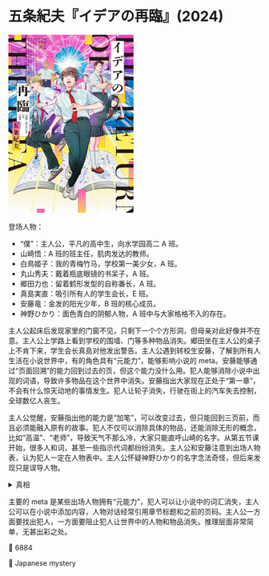 # 五条紀夫『イデアの再臨』(2024)

<img src=images/2024_cover.jpg width=250/>

登场人物：
* “僕”：主人公，平凡的高中生，向水学园高二 A 班。
* 山崎悟：A 班的班主任，肌肉发达的教师。
* 白鳥姬子：我的青梅竹马，学校第一美少女，A 班。
* 丸山秀夫：戴着瓶底眼镜的书呆子，A 班。
* 郷田力也：留着鹤形发型的自称番长，A 班。
* 真島実直：吸引所有人的学生会长，E 班。
* 安藤竜：金发的阳光少年，B 班的核心成员。
* 神野ひかり：面色青白的阴郁人物，A 班中与大家格格不入的存在。

主人公起床后发现家里的门窗不见，只剩下一个个方形洞，但母亲对此好像并不在意。主人公上学路上看到学校的围墙、门等多种物品消失。郷田坐在主人公的桌子上不肯下来，学生会长真島对他发出警告。主人公遇到转校生安藤，了解到所有人生活在小说世界中，有的角色具有“元能力”，能够影响小说的 meta。安藤能够通过“页面回溯”的能力回到过去的页，但这个能力没什么用。犯人能够消除小说中出现的词语，导致许多物品在这个世界中消失。安藤指出大家现在正处于“第一章”，不会有什么惊天动地的事情发生。犯人让轮子消失，行驶在街上的汽车失去控制，全球数亿人丧生。

主人公觉醒，安藤指出他的能力是“加笔”，可以改变过去，但只能回到三页前，而且必须能融入原有的故事。犯人不仅可以消除具体的物品，还能消除无形的概念，比如“高温”、“老师”，导致天气不那么冷，大家只能直呼山崎的名字。从第五节课开始，很多人和词，甚至一些指示代词都纷纷消失。主人公和安藤注意到出场人物表，认为犯人一定在人物表中。主人公怀疑神野ひかり的名字念法奇怪，但后来发现只是误导人物。

<details><summary>真相</summary>
犯人没有删除“僕”，是因为他也用“僕”自称。人物表中除了主人公只有真島用“僕”自称，他就是犯人。真島试图使用能力让安藤竜消失，但因“安藤”是假名没能得逞。真島想得到学生名册，让所有人消失。主人公和安藤把真島逼到屋顶，真島查出安藤的真名 Andrew，令其消失。主人公的名字是イデア（Idea），他在第一章之前加了一段独白，使得小说结局确定为幸福结局。真島让世界消失，但因为小说题目为《イデア再临》，导致世界重启。真島了解到自己没有胜算，决定不再使用自己的能力。
</details>

主要的 meta 是某些出场人物拥有“元能力”，犯人可以让小说中的词汇消失，主人公可以在小说中添加内容，人物对话经常引用章节标题和之前的页码。主人公一方面要找出犯人，一方面要阻止犯人让世界中的人物和物品消失。推理层面非常简单，无甚出彩之处。

:link: 6884

:file_folder: Japanese mystery
